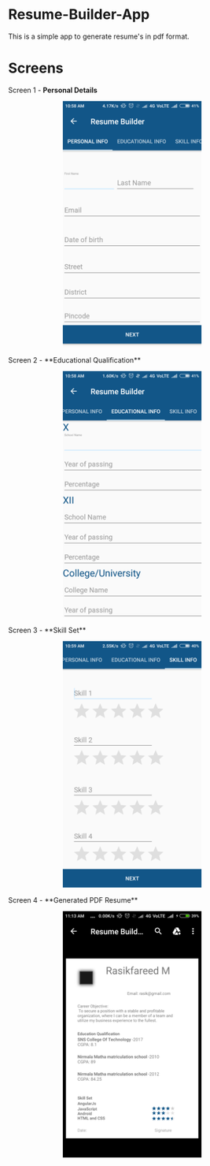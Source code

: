 # Resume-Builder-App
This is a simple app to generate resume's in pdf format.

# Screens
Screen 1 - **Personal Details**
<p align="center">
  <img height="500" src="https://github.com/RasikFareed/Resume-Builder-App/blob/master/screens/screen_1.png">
</p>
Screen 2 -  **Educational Qualification** 
<p align="center">
  <img height="500" src="https://github.com/RasikFareed/Resume-Builder-App/blob/master/screens/screen_2.png">
</p>
Screen 3 - **Skill Set**
<p align="center">
  <img height="500" src="https://github.com/RasikFareed/Resume-Builder-App/blob/master/screens/screen_3.png">
</p>
Screen 4 - **Generated PDF Resume**
<p align="center">
  <img height="500" src="https://github.com/RasikFareed/Resume-Builder-App/blob/master/screens/output.png">
</p>
